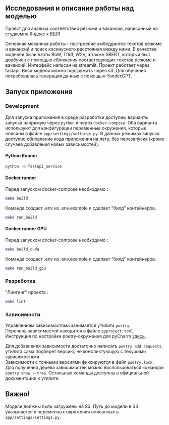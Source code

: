## Исследования и описание работы над моделью
Проект для анализа соответствия резюме и вакансий, написанный на студкемпе Яндекс x ВШЭ

Основная механика работы - построение эмбеддингов текстов резюме и вакансий и поиск косинусного расстояния между ними.
В качестве моделей были взяты BoW, TfIdf, W2V, а также SBERT, который был дообучен с помощью сближения соответсвующих текстов резюме и вакансий.
Интерфейс написан на streamlit. Проект работает через fastapi. Веса модели можно подгружать через s3. Для обучения потребовалась генерация данных с помощью YandexGPT.
## Запуск приложения

### Development

Для запуска приложения в среде разработки доступны варианты запуска напрямую через `python` и
через `docker-compose`. Оба варианта используют для конфигурации переменные окружения, которые
описаны в файле `app/settings/settings.py`. В данных режимах запуска доступно обновление кода приложения
на лету, без перезапуска (кроме случаев добавления новых зависимостей).

#### Python Runner

```bash
python -m fastapi_service
```

#### Docker runner

Перед запуском docker-compose необходимо :

```bash
make build
```

Команда создаст .env из .env.example и сделает "билд" контейнеров.

```bash
make run_build
```

#### Docker runner GPU

Перед запуском docker-compose необходимо :

```bash
make build_cuda
```

Команда создаст .env из .env.example и сделает "билд" контейнеров.

```bash
make run_build_gpu
```
### Разработка

"Линтинг" проекта :

```bash
make lint 
```

### Зависимости

Управлением зависимостями занимается утилита `poetry`. \
Перечень зависимостей находится в файле `pyproject.toml`. \
Инструкция по настройке poetry-окружения для
pyCharm [здесь](https://www.jetbrains.com/help/pycharm/poetry.html).

Для добавления зависимости достаточно написать `poetry add requests`, утилита сама подберёт версию,
не конфликтующую с текущими зависимостями. \
Зависимости с точными версиями фиксируются в файл `poetry.lock`. \
Для получения дерева зависимостей можно воспользоваться командой `poetry show --tree`. Остальные
команды доступны в официальной документации к утилите.

## Важно!

Модели должны быть загружены на S3.
Путь до модели в S3 указывается в переменных окружения описанных в `app/settings/settings.py`.
